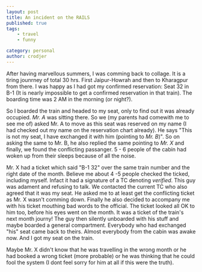 ```yaml
---
layout: post
title: An incident on the RAILS
published: true
tags:
    - travel
    - funny

category: personal
author: crodjer
---
```


After having marvellous summers, I was comming back to collage. It is a tiring
jounrney of total 30 hrs. First Jaipur-Howrah and then to Kharagpur from there.
I was happy as I had got my confirmed reservation: Seat 32 in B-1 (It is nearly
impossible to get a confirmed reservation in that train). The boarding time was
2 AM in the morning (or night?).

So I boarded the train and headed to my seat, only to find out it was already
occupied. *Mr. A* was sitting there. So we (my parents had comewith me to see me
of) asked Mr. A to move as this seat was reserved on my name (I had checked out
my name on the reservation chart already). He says "This is not my seat, I have
exchanged it with him (pointing to *Mr. B*)". So on asking the same to Mr. B,
he also replied the same pointing to *Mr. X*  and finally, we found the
conflicting passanger. 5 - 6 people of the cabin had woken up from their sleeps
because of all the noise.

Mr. X had a ticket which said "B-1 32" over the same train number and the right
date of the month. Believe me about 4 -5 people checked the ticked, including
myself. Infact it had a signature of a TC denoting *verified*. This guy was
adament and refusing to talk. We contacted the current TC who also agreed that
it was my seat. He asked me to at least get the conflicting ticket as Mr. X
wasn't comming down. Finally he also decided to accompany me with his ticket
mouthing bad words to the official. The ticket looked all OK to him too, before
his eyes went on the month. It was a ticket of the train's next month journy!
The guy then silently unboarded with his stuff and maybe boarded a general
compartment. Everybody who had exchanged "his" seat came back to theirs. Almost
everybody from the cabin was awake now. And I got my seat on the train.

Maybe Mr. X didn't know that he was travelling in the wrong month or he had
booked a wrong ticket (more probable) or he was thinking that he could fool
the system (I dont feel sorry for him at all if this were the truth).
